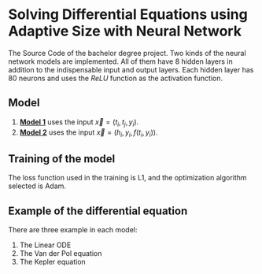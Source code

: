 # Solving Differential Equations using Adaptive Size with Neural Network
The Source Code of the bachelor degree project.
Two kinds of the neural network models are implemented. All of them have 8 hidden layers in addition to the 
indispensable input and output layers. Each hidden layer has $80$ neurons and uses the $ReLU$ function as the activation
function.

## Model
1. [**Model 1**]() uses the input $\vec{x} = (t_i, t_j, y_i)$.
2. [**Model 2**]() uses the input $\vec{x} = (h_i, y_i, f(t_i, y_i))$.

## Training of the model
The loss function used in the training is L1, and the optimization algorithm selected is Adam.

## Example of the differential equation
There are three example in each model:
1. The Linear ODE
2. The Van der Pol equation
3. The Kepler equation